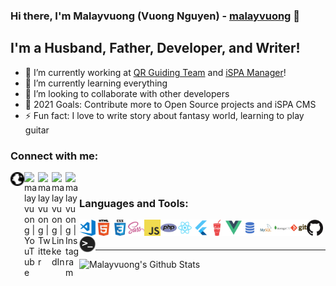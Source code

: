 ### Hi there, I'm Malayvuong (Vuong Nguyen) - [malayvuong][website] 👋

## I'm a Husband, Father, Developer, and Writer!
- 🔭 I’m currently working at [QR Guiding Team][qrguiding] and [iSPA Manager][ispa]!
- 🌱 I’m currently learning everything
- 👯 I’m looking to collaborate with other developers
- 🥅 2021 Goals: Contribute more to Open Source projects and iSPA CMS
- ⚡ Fun fact: I love to write story about fantasy world, learning to play guitar

### Connect with me:

[<img align="left" alt="malayvuong.com" width="22px" src="https://raw.githubusercontent.com/iconic/open-iconic/master/svg/globe.svg" />][website]
[<img align="left" alt="malayvuong | YouTube" width="22px" src="https://cdn.jsdelivr.net/npm/simple-icons@v3/icons/youtube.svg" />][youtube]
[<img align="left" alt="malayvuong | Twitter" width="22px" src="https://cdn.jsdelivr.net/npm/simple-icons@v3/icons/twitter.svg" />][twitter]
[<img align="left" alt="malayvuong | LinkedIn" width="22px" src="https://cdn.jsdelivr.net/npm/simple-icons@v3/icons/linkedin.svg" />][linkedin]
[<img align="left" alt="malayvuong | Instagram" width="22px" src="https://cdn.jsdelivr.net/npm/simple-icons@v3/icons/instagram.svg" />][instagram]

<br />

### Languages and Tools:

[<img align="left" alt="Visual Studio Code" width="26px" src="https://raw.githubusercontent.com/github/explore/80688e429a7d4ef2fca1e82350fe8e3517d3494d/topics/visual-studio-code/visual-studio-code.png" />][webdevplaylist]
[<img align="left" alt="HTML5" width="26px" src="https://raw.githubusercontent.com/github/explore/80688e429a7d4ef2fca1e82350fe8e3517d3494d/topics/html/html.png" />][webdevplaylist]
[<img align="left" alt="CSS3" width="26px" src="https://raw.githubusercontent.com/github/explore/80688e429a7d4ef2fca1e82350fe8e3517d3494d/topics/css/css.png" />][cssplaylist]
[<img align="left" alt="Sass" width="26px" src="https://raw.githubusercontent.com/github/explore/80688e429a7d4ef2fca1e82350fe8e3517d3494d/topics/sass/sass.png" />][cssplaylist]
[<img align="left" alt="JavaScript" width="26px" src="https://raw.githubusercontent.com/github/explore/80688e429a7d4ef2fca1e82350fe8e3517d3494d/topics/javascript/javascript.png" />][jsplaylist]
[<img align="left" alt="PHP" width="26px" src="https://raw.githubusercontent.com/github/explore/80688e429a7d4ef2fca1e82350fe8e3517d3494d/topics/php/php.png" />][jsplaylist]
[<img align="left" alt="React" width="26px" src="https://raw.githubusercontent.com/github/explore/80688e429a7d4ef2fca1e82350fe8e3517d3494d/topics/react/react.png" />][reactplaylist]
[<img align="left" alt="Flutter" width="26px" src="https://raw.githubusercontent.com/github/explore/80688e429a7d4ef2fca1e82350fe8e3517d3494d/topics/flutter/flutter.png" />][jsplaylist]
[<img align="left" alt="Gulp" width="26px" src="https://raw.githubusercontent.com/github/explore/80688e429a7d4ef2fca1e82350fe8e3517d3494d/topics/gulp/gulp.png" />][jsplaylist]
[<img align="left" alt="Vue JS" width="26px" src="https://raw.githubusercontent.com/github/explore/80688e429a7d4ef2fca1e82350fe8e3517d3494d/topics/vue/vue.png" />][webdevplaylist]
[<img align="left" alt="SQL" width="26px" src="https://raw.githubusercontent.com/github/explore/80688e429a7d4ef2fca1e82350fe8e3517d3494d/topics/sql/sql.png" />][webdevplaylist]
[<img align="left" alt="MySQL" width="26px" src="https://raw.githubusercontent.com/github/explore/80688e429a7d4ef2fca1e82350fe8e3517d3494d/topics/mysql/mysql.png" />][webdevplaylist]
[<img align="left" alt="MongoDB" width="26px" src="https://raw.githubusercontent.com/github/explore/80688e429a7d4ef2fca1e82350fe8e3517d3494d/topics/mongodb/mongodb.png" />][webdevplaylist]
[<img align="left" alt="Git" width="26px" src="https://raw.githubusercontent.com/github/explore/80688e429a7d4ef2fca1e82350fe8e3517d3494d/topics/git/git.png" />][webdevplaylist]
[<img align="left" alt="GitHub" width="26px" src="https://raw.githubusercontent.com/github/explore/78df643247d429f6cc873026c0622819ad797942/topics/github/github.png" />][webdevplaylist]
[<img align="left" alt="HTML5" width="26px" src="https://raw.githubusercontent.com/github/explore/80688e429a7d4ef2fca1e82350fe8e3517d3494d/topics/terminal/terminal.png" />][webdevplaylist]

<br />
<br />

---

<img align="left" alt="Malayvuong's Github Stats" src="https://github-readme-stats.vercel.app/api?username=malayvuong&show_icons=true&hide_border=true&count_private=true" />

[website]: https://malayvuong.com
[qrguiding]: https://qrguiding.com
[ispa]: https://ispa.io
[twitter]: https://twitter.com/malayvuong
[youtube]: https://youtube.com/vnmdesign
[instagram]: https://instagram.com/malayvuong
[linkedin]: https://linkedin.com/in/malayvuong
[webdevplaylist]: https://youtube.com/vnmdesign
[jsplaylist]: https://youtube.com/vnmdesign
[cssplaylist]: https://youtube.com/vnmdesign
[reactplaylist]: https://youtube.com/vnmdesign
